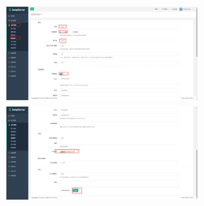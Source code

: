 



![image-20210119213217103](添加系统用户.assets/image-20210119213217103.png)





![image-20210119213305271](添加系统用户.assets/image-20210119213305271.png)
